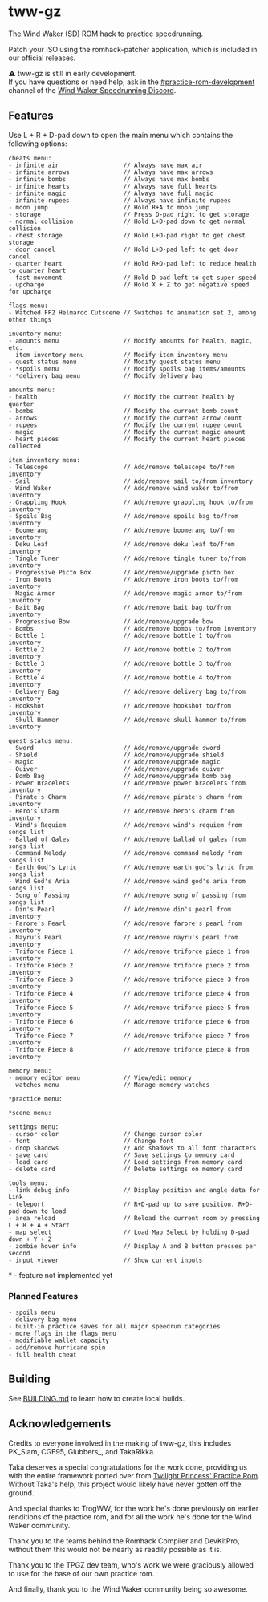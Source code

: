 # tww-gz
The Wind Waker (SD) ROM hack to practice speedrunning.

Patch your ISO using the romhack-patcher application, which is included in our official releases.

⚠️ tww-gz is still in early development.<br>
If you have questions or need help, ask in the [#practice-rom-development](https://discord.com/channels/136347487710609409/830218819695673405) channel of the [Wind Waker Speedrunning Discord](https://discord.gg/Sj5aehU).

## Features

Use L + R + D-pad down to open the main menu which contains the following options:

```
cheats menu:
- infinite air                  // Always have max air
- infinite arrows               // Always have max arrows
- infinite bombs                // Always have max bombs
- infinite hearts               // Always have full hearts
- infinite magic                // Always have full magic
- infinite rupees               // Always have infinite rupees
- moon jump                     // Hold R+A to moon jump
- storage                       // Press D-pad right to get storage
- normal collision              // Hold L+D-pad down to get normal collision
- chest storage                 // Hold L+D-pad right to get chest storage
- door cancel                   // Hold L+D-pad left to get door cancel
- quarter heart                 // Hold R+D-pad left to reduce health to quarter heart
- fast movement                 // Hold D-pad left to get super speed
- upcharge                      // Hold X + Z to get negative speed for upcharge

flags menu:
- Watched FF2 Helmaroc Cutscene // Switches to animation set 2, among other things

inventory menu:
- amounts menu                  // Modify amounts for health, magic, etc.
- item inventory menu           // Modify item inventory menu
- quest status menu             // Modify quest status menu
- *spoils menu                  // Modify spoils bag items/amounts
- *delivery bag menu            // Modify delivery bag

amounts menu:
- health                        // Modify the current health by quarter
- bombs                         // Modify the current bomb count
- arrows                        // Modify the current arrow count
- rupees                        // Modify the current rupee count
- magic                         // Modify the current magic amount
- heart pieces                  // Modify the current heart pieces collected

item inventory menu:
- Telescope                     // Add/remove telescope to/from inventory
- Sail                          // Add/remove sail to/from inventory
- Wind Waker                    // Add/remove wind waker to/from inventory
- Grappling Hook                // Add/remove grappling hook to/from inventory
- Spoils Bag                    // Add/remove spoils bag to/from inventory
- Boomerang                     // Add/remove boomerang to/from inventory
- Deku Leaf                     // Add/remove deku leaf to/from inventory
- Tingle Tuner                  // Add/remove tingle tuner to/from inventory
- Progressive Picto Box         // Add/remove/upgrade picto box
- Iron Boots                    // Add/remove iron boots to/from inventory
- Magic Armor                   // Add/remove magic armor to/from inventory
- Bait Bag                      // Add/remove bait bag to/from inventory
- Progressive Bow               // Add/remove/upgrade bow
- Bombs                         // Add/remove bombs to/from inventory
- Bottle 1                      // Add/remove bottle 1 to/from inventory
- Bottle 2                      // Add/remove bottle 2 to/from inventory
- Bottle 3                      // Add/remove bottle 3 to/from inventory
- Bottle 4                      // Add/remove bottle 4 to/from inventory
- Delivery Bag                  // Add/remove delivery bag to/from inventory
- Hookshot                      // Add/remove hookshot to/from inventory
- Skull Hammer                  // Add/remove skull hammer to/from inventory

quest status menu:
- Sword                         // Add/remove/upgrade sword
- Shield                        // Add/remove/upgrade shield
- Magic                         // Add/remove/upgrade magic
- Quiver                        // Add/remove/upgrade quiver
- Bomb Bag                      // Add/remove/upgrade bomb bag
- Power Bracelets               // Add/remove power bracelets from inventory
- Pirate's Charm                // Add/remove pirate's charm from inventory
- Hero's Charm                  // Add/remove hero's charm from inventory
- Wind's Requiem                // Add/remove wind's requiem from songs list
- Ballad of Gales               // Add/remove ballad of gales from songs list
- Command Melody                // Add/remove command melody from songs list
- Earth God's Lyric             // Add/remove earth god's lyric from songs list
- Wind God's Aria               // Add/remove wind god's aria from songs list
- Song of Passing               // Add/remove song of passing from songs list
- Din's Pearl                   // Add/remove din's pearl from inventory
- Farore's Pearl                // Add/remove farore's pearl from inventory
- Nayru's Pearl                 // Add/remove nayru's pearl from inventory
- Triforce Piece 1              // Add/remove triforce piece 1 from inventory
- Triforce Piece 2              // Add/remove triforce piece 2 from inventory
- Triforce Piece 3              // Add/remove triforce piece 3 from inventory
- Triforce Piece 4              // Add/remove triforce piece 4 from inventory
- Triforce Piece 5              // Add/remove triforce piece 5 from inventory
- Triforce Piece 6              // Add/remove triforce piece 6 from inventory
- Triforce Piece 7              // Add/remove triforce piece 7 from inventory
- Triforce Piece 8              // Add/remove triforce piece 8 from inventory

memory menu:
- memory editor menu            // View/edit memory
- watches menu                  // Manage memory watches

*practice menu:

*scene menu:

settings menu:
- cursor color                  // Change cursor color
- font                          // Change font
- drop shadows                  // Add shadows to all font characters
- save card                     // Save settings to memory card
- load card                     // Load settings from memory card
- delete card                   // Delete settings on memory card

tools menu:
- link debug info               // Display position and angle data for Link
- teleport                      // R+D-pad up to save position. R+D-pad down to load
- area reload                   // Reload the current room by pressing L + R + A + Start
- map select                    // Load Map Select by holding D-pad down + Y + Z
- zombie hover info             // Display A and B button presses per second
- input viewer                  // Show current inputs
```

\* - feature not implemented yet

### Planned Features

```
- spoils menu
- delivery bag menu
- built-in practice saves for all major speedrun categories
- more flags in the flags menu
- modifiable wallet capacity
- add/remove hurricane spin
- full health cheat
```

## Building

See [BUILDING.md](./BUILDING.md) to learn how to create local builds.

## Acknowledgements
Credits to everyone involved in the making of tww-gz, this includes PK_Slam, CGF95, Glubbers_, and TakaRikka.

Taka deserves a special congratulations for the work done, providing us with the entire framework ported over from [Twilight Princess' Practice Rom](https://tpgz.io). Without Taka's help, this project would likely have never gotten off the ground.

And special thanks to TrogWW, for the work he's done previously on earlier renditions of the practice rom, and for all the work he's done for the Wind Waker community.

Thank you to the teams behind the Romhack Compiler and DevKitPro, without them this would not be nearly as readily possible as it is.

Thank you to the TPGZ dev team, who's work we were graciously allowed to use for the base of our own practice rom.

And finally, thank you to the Wind Waker community being so awesome.
